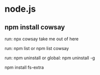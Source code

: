 # node.js

## npm install cowsay
run: npx cowsay take me out of here

<!-- find npm package, and see version -->
run: npm list   or npm list cowsay


<!-- Uninstalling npm packages -->
run: npm uninstall <package-name>
or global: npm uninstall -g <package-name>


npm install fs-extra